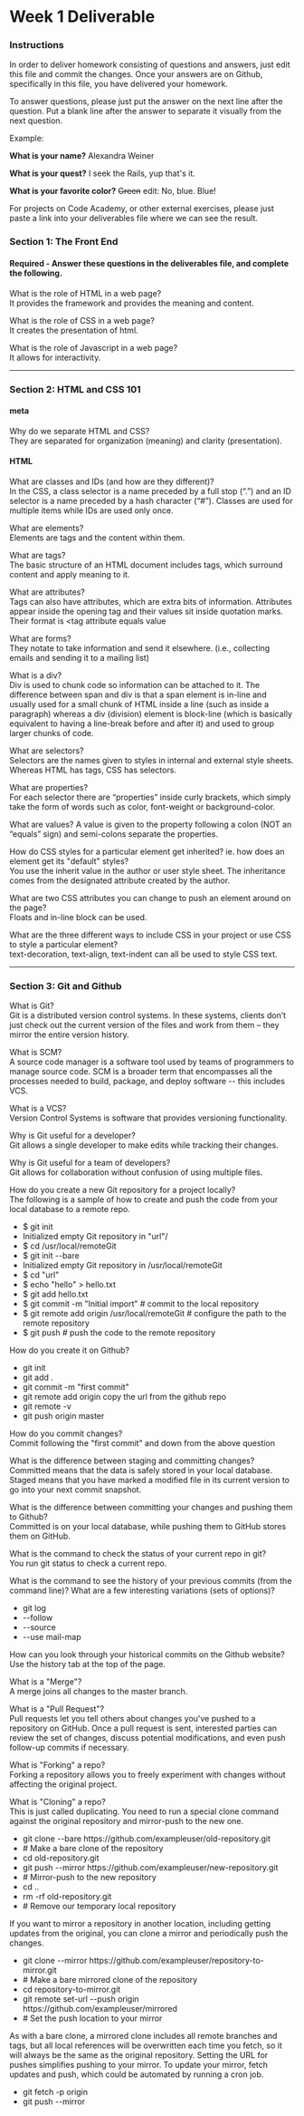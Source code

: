 # Week 1 Deliverable  

### Instructions  

In order to deliver homework consisting of questions and answers, just edit this file and commit the changes.  Once your answers are on Github, specifically in this file, you have delivered your homework.  
  
To answer questions, please just put the answer on the next line after the question.  Put a blank line after the answer to separate it visually from the next question.  

Example:  

**What is your name?**
Alexandra Weiner

**What is your quest?**
I seek the Rails, yup that's it.  

**What is your favorite color?**
~~Green~~ edit:  No, blue.  Blue!  

For projects on Code Academy, or other external exercises, please just paste a link into your deliverables file where we can see the result.  

### Section 1: The Front End
#### Required - Answer these questions in the deliverables file, and complete the following. 
What is the role of HTML in a web page?  
It provides the framework and provides the meaning and content. 

What is the role of CSS in a web page?  
It creates the presentation of html.

What is the role of Javascript in a web page?  
It allows for interactivity.

---

### Section 2: HTML and CSS 101

#### meta
Why do we separate HTML and CSS?  
They are separated for organization (meaning) and clarity (presentation). 

#### HTML
What are classes and IDs (and how are they different)?  
In the CSS, a class selector is a name preceded by a full stop (“.”) and an ID selector is a name preceded by a hash character (“#”).
Classes are used for multiple items while IDs are used only once.

What are elements?  
Elements are tags and the content within them.

What are tags?  
The basic structure of an HTML document includes tags, which surround content and apply meaning to it.

What are attributes?  
Tags can also have attributes, which are extra bits of information. Attributes appear inside the opening tag and their values sit inside quotation marks. Their format is <tag attribute equals value

What are forms?  
They notate to take information and send it elsewhere. (i.e., collecting emails and sending it to a mailing list)

What is a div?  
Div is used to chunk code so information can be attached to it. 
The difference between span and div is that a span element is in-line and usually used for a small chunk of HTML inside a line (such as inside a paragraph) whereas a div (division) element is block-line (which is basically equivalent to having a line-break before and after it) and used to group larger chunks of code.

What are selectors?  
Selectors are the names given to styles in internal and external style sheets. Whereas HTML has tags, CSS has selectors. 

What are properties?  
For each selector there are “properties” inside curly brackets, which simply take the form of words such as color, font-weight or background-color.

What are values? 
A value is given to the property following a colon (NOT an “equals” sign) and semi-colons separate the properties.

How do CSS styles for a particular element get inherited? ie. how does an element get its "default" styles?  
You use the inherit value in the author or user style sheet. The inheritance comes from the designated attribute created by the author.

What are two CSS attributes you can change to push an element around on the page?  
Floats and in-line block can be used.

What are the three different ways to include CSS in your project or use CSS to style a particular element?  
text-decoration, text-align, text-indent can all be used to style CSS text. 

---
### Section 3: Git and Github  
What is Git?  
Git is a distributed version control systems. In these systems, clients don’t just check out the current version of the files and work from them – they mirror the entire version history. 

What is SCM?  
A source code manager is a software tool used by teams of programmers to manage source code. 
SCM is a broader term that encompasses all the processes needed to build, package, and deploy software -- this includes VCS.

What is a VCS?  
Version Control Systems is software that provides versioning functionality.

Why is Git useful for a developer?  
Git allows a single developer to make edits while tracking their changes.

Why is Git useful for a team of developers?  
Git allows for collaboration without confusion of using multiple files.

How do you create a new Git repository for a project locally?  
The following is a sample of how to create and push the code from your local database to a remote repo. 
<ul> 
<li>$ git init</li>
<li>Initialized empty Git repository in "url"/</li>
<li>$ cd /usr/local/remoteGit</li>
<li>$ git init --bare</li>
<li>Initialized empty Git repository in /usr/local/remoteGit</li>
<li>$ cd "url"</li>
<li>$ echo "hello" > hello.txt</li>
<li>$ git add hello.txt</li>
<li>$ git commit -m "Initial import" # commit to the local repository</li>
<li>$ git remote add origin /usr/local/remoteGit # configure the path to the remote repository</li>
<li>$ git push # push the code to the remote repository</li>
</ul>

How do you create it on Github?  
<p>
<ul>
<li> git init </li>
<li>git add .</li>
<li>git commit -m "first commit"</li>
<li>git remote add origin       copy the url from the github repo</li>
<li>git remote -v</li>
<li>git push origin master </li>
</ul>
</p>

How do you commit changes?  
Commit following the "first commit" and down from the above question

What is the difference between staging and committing changes?  
Committed means that the data is safely stored in your local database. Staged means that you have marked a modified file in its current version to go into your next commit snapshot. 

What is the difference between committing your changes and pushing them to Github?  
Committed is on your local database, while pushing them to GitHub stores them on GitHub. 

What is the command to check the status of your current repo in git?  
You run git status to check a current repo. 

What is the command to see the history of your previous commits (from the command line)?  What are a few interesting variations (sets of options)?  
<ul>
<li>git log</li>
<li>--follow</li>
<li>--source </li>
<li>--use mail-map</li>
</ul>

How can you look through your historical commits on the Github website?  
Use the history tab at the top of the page.

What is a "Merge"?  
A merge joins all changes to the master branch.

What is a "Pull Request"?  
Pull requests let you tell others about changes you've pushed to a repository on GitHub. Once a pull request is sent, interested parties can review the set of changes, discuss potential modifications, and even push follow-up commits if necessary.

What is "Forking" a repo?  
Forking a repository allows you to freely experiment with changes without affecting the original project.

What is "Cloning" a repo?  
This is just called duplicating. You need to run a special clone command against the original repository and mirror-push to the new one.
<p>
<ul>
<li>git clone --bare https://github.com/exampleuser/old-repository.git</li>
<li># Make a bare clone of the repository</li>

<li>cd old-repository.git</li>
<li>git push --mirror https://github.com/exampleuser/new-repository.git</li>
<li># Mirror-push to the new repository</li>

<li>cd ..</li>
<li>rm -rf old-repository.git</li>
<li># Remove our temporary local repository</li>
</ul>

<p>If you want to mirror a repository in another location, including getting updates from the original, you can clone a mirror and periodically push the changes.</p>
<ul>
<li>git clone --mirror https://github.com/exampleuser/repository-to-mirror.git</li>
<li># Make a bare mirrored clone of the repository</li>

<li>cd repository-to-mirror.git</li>
<li>git remote set-url --push origin https://github.com/exampleuser/mirrored</li>
<li># Set the push location to your mirror</li>
</ul>

<p>As with a bare clone, a mirrored clone includes all remote branches and tags, but all local references will be overwritten each time you fetch, so it will always be the same as the original repository. Setting the URL for pushes simplifies pushing to your mirror. To update your mirror, fetch updates and push, which could be automated by running a cron job.</p>
<ul>
<li>git fetch -p origin</li>
<li>git push --mirror</li>
</ul>
</p>
